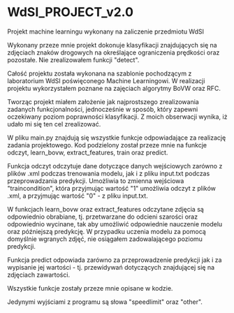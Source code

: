 # WdSI_PROJECT_v2.0
Projekt machine learningu wykonany na zaliczenie przedmiotu WdSI


Wykonany przeze mnie projekt dokonuje klasyfikacji znajdujących się na zdjęciach znaków drogowych na określające ograniczenia prędkości oraz pozostałe. Nie zrealizowałem funkcji "detect".

Całość projektu została wykonana na szablonie pochodzącym z laboratorium WdSI poświęconego Machine Learningowi. W realizacji projektu wykorzystałem poznane na zajęciach algorytmy BoVW oraz RFC.

Tworząc projekt miałem założenie jak najprostszego zrealizowania zadanych funkcjonalności, jednocześnie w sposób, który zapewni oczekiwany poziom poprawności klasyfikacji. Z moich obserwacji wynika, iż udało mi się ten cel zrealizować.

W pliku main.py znajdują się wszystkie funkcje odpowiadające za realizację zadania projektowego. Kod podzielony został przeze mnie na funkcje odczyt, learn_bovw, extract_features, train oraz predict. 

Funkcja odczyt odczytuje dane dotyczące danych wejściowych zarówno z plików .xml podczas trenowania modelu, jak i z pliku input.txt podczas przeprowadzania predykcji. Umożliwia to zmienna wejściowa "traincondition", która przyjmując wartość "1" umożliwia odczyt z plików .xml, a przyjmując wartość "0" - z pliku input.txt.

W funkcjach learn_bovw oraz extract_features odczytane zdjęcia są odpowiednio obrabiane, tj. przetwarzane do odcieni szarości oraz odpowiednio wycinane, tak aby umożliwić odpowiednie nauczenie modelu oraz późniejszą predykcję. W przypadku uczenia modelu za pomocą domyślnie wgranych zdjęć, nie osiągałem zadowalającego poziomu predykcji.

Funkcja predict odpowiada zarówno za przeprowadzenie predykcji jak i za wypisanie jej wartości - tj. przewidywań dotyczących znajdującej się na zdjęciach zawartości.

Wszystkie funkcje zostały przeze mnie opisane w kodzie.

Jedynymi wyjściami z programu są słowa "speedlimit" oraz "other".
